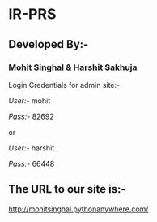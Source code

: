 # IR-PRS

## Developed By:-

### Mohit Singhal & Harshit Sakhuja

Login Credentials for admin site:-

*User:-* mohit

*Pass:-* 82692

or

*User:-* harshit

*Pass:-* 66448

## The URL to our site is:-

<http://mohitsinghal.pythonanywhere.com/>
